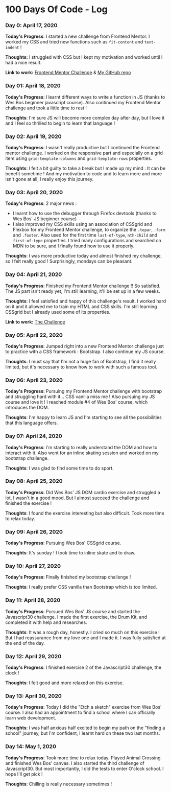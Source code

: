 # 100 Days Of Code - Log

### Day 0: April 17, 2020

**Today's Progress**: I started a new challenge from Frontend Mentor. I worked my CSS and tried new functions such as `fit-content` and `text-indent` !

**Thoughts:** I struggled with CSS but I kept my motivation and worked until I had a nice result.

**Link to work:** [Frontend Mentor Challenge](https://www.frontendmentor.io/challenges/url-shortening-api-landing-page-2ce3ob-G) & [My GitHub repo](https://github.com/SpookyUmi/url_shortening_frontendmentor)

### Day 01: April 18, 2020

**Today's Progress**: I learnt different ways to write a function in JS (thanks to Wes Bos beginner javascript course). Also continued my Frontend Mentor challenge and took a little time to rest !

**Thoughts**: I'm sure JS will become more complex day after day, but I love it and I feel so thrilled to begin to learn that language !


### Day 02: April 19, 2020

**Today's Progress**: I wasn't really productive but I continued the Frontend mentor challenge. I worked on the responsive part and especially on a grid item using `grid-template-columns` and `grid-template-rows` properties.

**Thoughts**: I felt a bit guilty to take a break but I made up my mind : It can be benefit sometime ! And my motivation to code and to learn more and more isn't gone at all, I really enjoy this journey.


### Day 03: April 20, 2020

**Today's Progress**: 2 major news :
- I learnt how to use the debugger through Firefox devtools (thanks to Wes Bos' JS beginner course)
- I also improved my CSS skills using an association of CSSgrid and Flexbox for my <!-- almost finished --> Frontend Mentor challenge, to organize the `.topar`, `.form` and `.footer`. Also used for the first time `last-of-type`, `nth-child` and `first-of-type` properties. I tried many configurations and searched on MDN to be sure, and I finally found how to use it properly.

**Thoughts**: I was more productive today and almost finished my challenge, so I felt really good ! Surprisingly, mondays can be pleasant.


### Day 04: April 21, 2020

**Today's Progress**: Finished my Frontend Mentor challenge !! So satisfied. The JS part isn't ready yet, I'm still learning, it'll be set up in a few weeks.

**Thoughts**: I feel satisfied and happy of this challenge's result. I worked hard on it and it allowed me to train my HTML and CSS skills. I'm still learning CSSgrid but I already used some of its properties.

**Link to work:** [The Challenge](https://url-shortening-frontend-mentor-without-js.netlify.app/)


### Day 05: April 22, 2020

**Today's Progress**: Jumped right into a new Frontend Mentor challenge just to practice with a CSS framework : Bootstrap. I also continue my JS course.

**Thoughts**: I must say that I'm not a huge fan of Bootstrap, I find it really limited, but it's necessary to know how to work with such a famous tool.


### Day 06: April 23, 2020

**Today's Progress**: Pursuing my Frontend Mentor challenge with bootstrap and struggling hard with it... CSS vanilla miss me ! Also pursuing my JS course and love it ! I reached module #4 of Wes Bos' course, which introduces the DOM.

**Thoughts**: I'm happy to learn JS and I'm starting to see all the possibilities that this language offers.


### Day 07: April 24, 2020

**Today's Progress**: i'm starting to really understand the DOM and how to interact with it. Also went for an inline skating session and worked on my bootstrap challenge.

**Thoughts**: I was glad to find some time to do sport.


### Day 08: April 25, 2020

**Today's Progress**: Did Wes Bos' JS DOM cardio exercise and struggled a lot, I wasn't in a good mood. But I almost succeed the challenge and finished the exercise !

**Thoughts**: I found the exercise interesting but also difficult. Took more time to relax today.


### Day 09: April 26, 2020

**Today's Progress**: Pursuing Wes Bos' CSSgrid course.

**Thoughts**: It's sunday ! I took time to inline skate and to draw.


### Day 10: April 27, 2020

**Today's Progress**: Finally finished my bootstrap challenge !

**Thoughts**: I really prefer CSS vanilla than Bootstrap which is too limited.


### Day 11: April 28, 2020

**Today's Progress**: Pursued Wes Bos' JS course and started the Javascript30 challenge. I made the first exercise, the Drum Kit, and completed it with help and researches.

**Thoughts**: It was a rough day, honestly. I cried so much on this exercise ! But I had reassurance from my love one and I made it. I was fully satisfied at the end of the day.


### Day 12: April 29, 2020

**Today's Progress**: I finished exercise 2 of the Javascript30 challenge, the clock !

**Thoughts**: I felt good and more relaxed on this exercise.


### Day 13: April 30, 2020

**Today's Progress**: Today I did the "Etch a sketch" exercise from Wes Bos' course. I also had an appointment to find a school where I can officially learn web development.

**Thoughts**: I was half anxious half excited to begin my path on the "finding a school" journey, but I'm confident, I learnt hard on these two last months.

### Day 14: May 1, 2020

**Today's Progress**: Took more time to relax today. Played Animal Crossing and finished Wes Bos' canvas. I also started the third challenge of Javascript30. But most importantly, I did the tests to enter O'clock school. I hope I'll get pick !

**Thoughts**: Chilling is really necessary sometimes !
